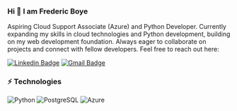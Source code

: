 ### Hi 👋 I am Frederic Boye
Aspiring Cloud Support Associate (Azure) and Python Developer. Currently expanding my skills in cloud technologies and Python development, building on my web development foundation.
Always eager to collaborate on projects and connect with fellow developers. Feel free to reach out here:

[![Linkedin Badge](https://img.shields.io/badge/-fredericboye-blue?style=flat-square&logo=Linkedin&logoColor=white&link=https://www.linkedin.com/in/fredericboye/)](https://www.linkedin.com/in/fredericboye/)
[![Gmail Badge](https://img.shields.io/badge/-boye.claude@gmail.com-c14438?style=flat-square&logo=Gmail&logoColor=white&link=mailto:boye.claude@gmail.com)](mailto:boye.claude@gmail.com)



### ⚡ Technologies
![Python](https://img.shields.io/badge/-Python-black?style=flat-square&logo=python)
![PostgreSQL](https://img.shields.io/badge/-PostgreSQL-336791?style=flat-square&logo=postgresql)
![Azure](https://img.shields.io/badge/-Azure-black?style=flat-square&logo=azure)






